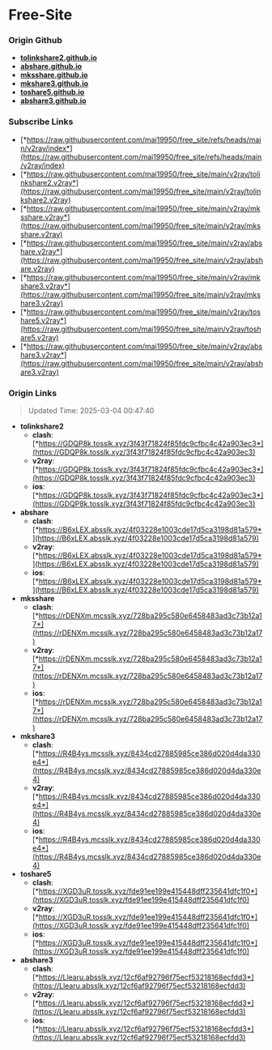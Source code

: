 # Free-Site

### Origin Github

- [**tolinkshare2.github.io**](https://github.com/tolinkshare2/tolinkshare2.github.io)
- [**abshare.github.io**](https://github.com/abshare/abshare.github.io)
- [**mksshare.github.io**](https://github.com/mksshare/mksshare.github.io)
- [**mkshare3.github.io**](https://github.com/mkshare3/mkshare3.github.io)
- [**toshare5.github.io**](https://github.com/toshare5/toshare5.github.io)
- [**abshare3.github.io**](https://github.com/abshare3/abshare3.github.io)

### Subscribe Links

- [*https://raw.githubusercontent.com/mai19950/free_site/refs/heads/main/v2ray/index*](https://raw.githubusercontent.com/mai19950/free_site/refs/heads/main/v2ray/index)
- [*https://raw.githubusercontent.com/mai19950/free_site/main/v2ray/tolinkshare2.v2ray*](https://raw.githubusercontent.com/mai19950/free_site/main/v2ray/tolinkshare2.v2ray)
- [*https://raw.githubusercontent.com/mai19950/free_site/main/v2ray/mksshare.v2ray*](https://raw.githubusercontent.com/mai19950/free_site/main/v2ray/mksshare.v2ray)
- [*https://raw.githubusercontent.com/mai19950/free_site/main/v2ray/abshare.v2ray*](https://raw.githubusercontent.com/mai19950/free_site/main/v2ray/abshare.v2ray)
- [*https://raw.githubusercontent.com/mai19950/free_site/main/v2ray/mkshare3.v2ray*](https://raw.githubusercontent.com/mai19950/free_site/main/v2ray/mkshare3.v2ray)
- [*https://raw.githubusercontent.com/mai19950/free_site/main/v2ray/toshare5.v2ray*](https://raw.githubusercontent.com/mai19950/free_site/main/v2ray/toshare5.v2ray)
- [*https://raw.githubusercontent.com/mai19950/free_site/main/v2ray/abshare3.v2ray*](https://raw.githubusercontent.com/mai19950/free_site/main/v2ray/abshare3.v2ray)

### Origin Links

> Updated Time: 2025-03-04 00:47:40

- **tolinkshare2**
  - **clash**: [*https://GDQP8k.tosslk.xyz/3f43f71824f85fdc9cfbc4c42a903ec3*](https://GDQP8k.tosslk.xyz/3f43f71824f85fdc9cfbc4c42a903ec3)
  - **v2ray**: [*https://GDQP8k.tosslk.xyz/3f43f71824f85fdc9cfbc4c42a903ec3*](https://GDQP8k.tosslk.xyz/3f43f71824f85fdc9cfbc4c42a903ec3)
  - **ios**: [*https://GDQP8k.tosslk.xyz/3f43f71824f85fdc9cfbc4c42a903ec3*](https://GDQP8k.tosslk.xyz/3f43f71824f85fdc9cfbc4c42a903ec3)
- **abshare**
  - **clash**: [*https://B6xLEX.absslk.xyz/4f03228e1003cde17d5ca3198d81a579*](https://B6xLEX.absslk.xyz/4f03228e1003cde17d5ca3198d81a579)
  - **v2ray**: [*https://B6xLEX.absslk.xyz/4f03228e1003cde17d5ca3198d81a579*](https://B6xLEX.absslk.xyz/4f03228e1003cde17d5ca3198d81a579)
  - **ios**: [*https://B6xLEX.absslk.xyz/4f03228e1003cde17d5ca3198d81a579*](https://B6xLEX.absslk.xyz/4f03228e1003cde17d5ca3198d81a579)
- **mksshare**
  - **clash**: [*https://rDENXm.mcsslk.xyz/728ba295c580e6458483ad3c73b12a17*](https://rDENXm.mcsslk.xyz/728ba295c580e6458483ad3c73b12a17)
  - **v2ray**: [*https://rDENXm.mcsslk.xyz/728ba295c580e6458483ad3c73b12a17*](https://rDENXm.mcsslk.xyz/728ba295c580e6458483ad3c73b12a17)
  - **ios**: [*https://rDENXm.mcsslk.xyz/728ba295c580e6458483ad3c73b12a17*](https://rDENXm.mcsslk.xyz/728ba295c580e6458483ad3c73b12a17)
- **mkshare3**
  - **clash**: [*https://R4B4ys.mcsslk.xyz/8434cd27885985ce386d020d4da330e4*](https://R4B4ys.mcsslk.xyz/8434cd27885985ce386d020d4da330e4)
  - **v2ray**: [*https://R4B4ys.mcsslk.xyz/8434cd27885985ce386d020d4da330e4*](https://R4B4ys.mcsslk.xyz/8434cd27885985ce386d020d4da330e4)
  - **ios**: [*https://R4B4ys.mcsslk.xyz/8434cd27885985ce386d020d4da330e4*](https://R4B4ys.mcsslk.xyz/8434cd27885985ce386d020d4da330e4)
- **toshare5**
  - **clash**: [*https://XGD3uR.tosslk.xyz/fde91ee199e415448dff235641dfc1f0*](https://XGD3uR.tosslk.xyz/fde91ee199e415448dff235641dfc1f0)
  - **v2ray**: [*https://XGD3uR.tosslk.xyz/fde91ee199e415448dff235641dfc1f0*](https://XGD3uR.tosslk.xyz/fde91ee199e415448dff235641dfc1f0)
  - **ios**: [*https://XGD3uR.tosslk.xyz/fde91ee199e415448dff235641dfc1f0*](https://XGD3uR.tosslk.xyz/fde91ee199e415448dff235641dfc1f0)
- **abshare3**
  - **clash**: [*https://Llearu.absslk.xyz/12cf6af92796f75ecf53218168ecfdd3*](https://Llearu.absslk.xyz/12cf6af92796f75ecf53218168ecfdd3)
  - **v2ray**: [*https://Llearu.absslk.xyz/12cf6af92796f75ecf53218168ecfdd3*](https://Llearu.absslk.xyz/12cf6af92796f75ecf53218168ecfdd3)
  - **ios**: [*https://Llearu.absslk.xyz/12cf6af92796f75ecf53218168ecfdd3*](https://Llearu.absslk.xyz/12cf6af92796f75ecf53218168ecfdd3)
